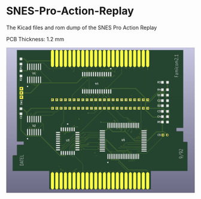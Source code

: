 # SNES-Pro-Action-Replay
The Kicad files and rom dump of the SNES Pro Action Replay

PCB Thickness: 1.2 mm

![image](https://github.com/RWeick/SNES-Pro-Action-Replay/blob/main/Famicom2.1.png)
